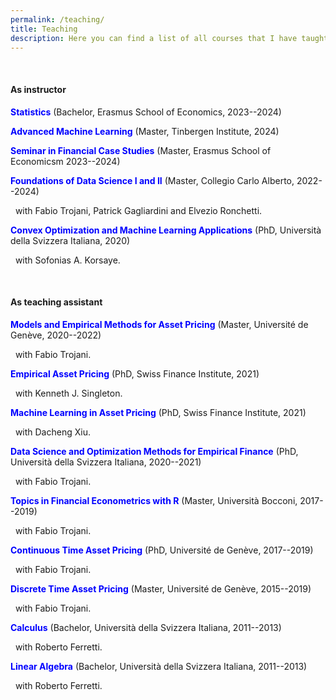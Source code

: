 ```yaml
---
permalink: /teaching/
title: Teaching
description: Here you can find a list of all courses that I have taught.
---
```


<br>

#### As instructor

<span style="color:blue">**Statistics** </span> (Bachelor, Erasmus School of Economics, 2023--2024)

<span style="color:blue">**Advanced Machine Learning** </span> (Master, Tinbergen Institute, 2024)

<span style="color:blue">**Seminar in Financial Case Studies** </span> (Master, Erasmus School of Economicsm 2023--2024)

<span style="color:blue">**Foundations of Data Science I and II** </span> (Master, Collegio Carlo Alberto, 2022--2024)

&nbsp; with Fabio Trojani, Patrick Gagliardini and Elvezio Ronchetti.

<span style="color:blue">**Convex Optimization and Machine Learning Applications** </span> (PhD, Università della Svizzera Italiana, 2020)

&nbsp; with Sofonias A. Korsaye.

<br>

#### As teaching assistant

<span style="color:blue">**Models and Empirical Methods for Asset Pricing** </span> (Master, Université de Genève, 2020--2022)

&nbsp; with Fabio Trojani.

<span style="color:blue">**Empirical Asset Pricing** </span> (PhD, Swiss Finance Institute, 2021)

&nbsp; with Kenneth J. Singleton.

<span style="color:blue">**Machine Learning in Asset Pricing** </span> (PhD, Swiss Finance Institute, 2021)

&nbsp; with Dacheng Xiu.

<span style="color:blue">**Data Science and Optimization Methods for Empirical Finance** </span> (PhD, Università della Svizzera Italiana, 2020--2021)

&nbsp; with Fabio Trojani.

<span style="color:blue">**Topics in Financial Econometrics with R** </span> (Master, Università Bocconi, 2017--2019)

&nbsp; with Fabio Trojani.

<span style="color:blue">**Continuous Time Asset Pricing** </span> (PhD, Université de Genève, 2017--2019)

&nbsp; with Fabio Trojani.

<span style="color:blue">**Discrete Time Asset Pricing** </span> (Master, Université de Genève, 2015--2019)

&nbsp; with Fabio Trojani.

<span style="color:blue">**Calculus** </span> (Bachelor, Università della Svizzera Italiana, 2011--2013)

&nbsp; with Roberto Ferretti.

<span style="color:blue">**Linear Algebra** </span> (Bachelor, Università della Svizzera Italiana, 2011--2013)

&nbsp; with Roberto Ferretti.

